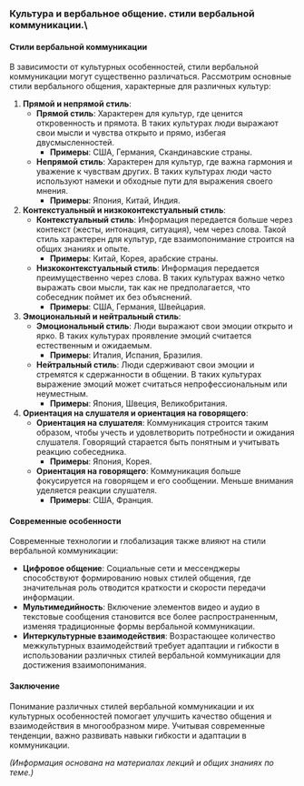 ### Культура и вербальное общение. стили вербальной коммуникации.\
#### Стили вербальной коммуникации
В зависимости от культурных особенностей, стили вербальной коммуникации могут существенно различаться. Рассмотрим основные стили вербального общения, характерные для различных культур:
1. **Прямой и непрямой стиль**:
    - **Прямой стиль**: Характерен для культур, где ценится откровенность и прямота. В таких культурах люди выражают свои мысли и чувства открыто и прямо, избегая двусмысленностей.
        - **Примеры**: США, Германия, Скандинавские страны.
    - **Непрямой стиль**: Характерен для культур, где важна гармония и уважение к чувствам других. В таких культурах люди часто используют намеки и обходные пути для выражения своего мнения.
        - **Примеры**: Япония, Китай, Индия.
2. **Контекстуальный и низкоконтекстуальный стиль**:
    - **Контекстуальный стиль**: Информация передается больше через контекст (жесты, интонация, ситуация), чем через слова. Такой стиль характерен для культур, где взаимопонимание строится на общих знаниях и опыте.
        - **Примеры**: Китай, Корея, арабские страны.
    - **Низкоконтекстуальный стиль**: Информация передается преимущественно через слова. В таких культурах важно четко выражать свои мысли, так как не предполагается, что собеседник поймет их без объяснений.
        - **Примеры**: США, Германия, Швейцария.
3. **Эмоциональный и нейтральный стиль**:
    - **Эмоциональный стиль**: Люди выражают свои эмоции открыто и ярко. В таких культурах проявление эмоций считается естественным и ожидаемым.
        - **Примеры**: Италия, Испания, Бразилия.
    - **Нейтральный стиль**: Люди сдерживают свои эмоции и стремятся к сдержанности в общении. В таких культурах выражение эмоций может считаться непрофессиональным или неуместным.
        - **Примеры**: Япония, Швеция, Великобритания.
4. **Ориентация на слушателя и ориентация на говорящего**:
    - **Ориентация на слушателя**: Коммуникация строится таким образом, чтобы учесть и удовлетворить потребности и ожидания слушателя. Говорящий старается быть понятным и учитывать реакцию собеседника.
        - **Примеры**: Япония, Корея.
    - **Ориентация на говорящего**: Коммуникация больше фокусируется на говорящем и его сообщении. Меньше внимания уделяется реакции слушателя.
        - **Примеры**: США, Франция.
#### Современные особенности
Современные технологии и глобализация также влияют на стили вербальной коммуникации:
- **Цифровое общение**: Социальные сети и мессенджеры способствуют формированию новых стилей общения, где значительная роль отводится краткости и скорости передачи информации.
- **Мультимедийность**: Включение элементов видео и аудио в текстовые сообщения становится все более распространенным, изменяя традиционные формы вербальной коммуникации.
- **Интеркультурные взаимодействия**: Возрастающее количество межкультурных взаимодействий требует адаптации и гибкости в использовании различных стилей вербальной коммуникации для достижения взаимопонимания.
#### Заключение
Понимание различных стилей вербальной коммуникации и их культурных особенностей помогает улучшить качество общения и взаимодействия в многообразном мире. Учитывая современные тенденции, важно развивать навыки гибкости и адаптации в коммуникации.

_(Информация основана на материалах лекций и общих знаниях по теме.)_
